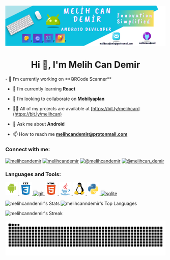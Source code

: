 ![Android](images/developer.png)

<h1 align="center">Hi 👋, I'm Melih Can Demir</h1>
- 🔭 I’m currently working on **QRCode Scanner**

- 🌱 I’m currently learning **React**

- 👯 I’m looking to collaborate on **Mobilyaplan**

- 👨‍💻 All of my projects are available at [https://bit.ly/melihcan](https://bit.ly/melihcan)

- 💬 Ask me about **Android**

- 📫 How to reach me **melihcandemir@protonmail.com**

<h3 align="left">Connect with me:</h3>
<p align="left">
<a href="https://linkedin.com/in/melihcandemir" target="blank"><img align="center" src="https://raw.githubusercontent.com/rahuldkjain/github-profile-readme-generator/master/src/images/icons/Social/linked-in-alt.svg" alt="melihcandemir" height="30" width="40" /></a>
<a href="https://instagram.com/melihcandemir" target="blank"><img align="center" src="https://raw.githubusercontent.com/rahuldkjain/github-profile-readme-generator/master/src/images/icons/Social/instagram.svg" alt="melihcandemir" height="30" width="40" /></a>
<a href="https://medium.com/@melihcandemir" target="blank"><img align="center" src="https://raw.githubusercontent.com/rahuldkjain/github-profile-readme-generator/master/src/images/icons/Social/medium.svg" alt="@melihcandemir" height="30" width="40" /></a>
<a href="https://www.youtube.com/c/@melihcan_demir" target="blank"><img align="center" src="https://raw.githubusercontent.com/rahuldkjain/github-profile-readme-generator/master/src/images/icons/Social/youtube.svg" alt="@melihcan_demir" height="30" width="40" /></a>
</p>

<h3 align="left">Languages and Tools:</h3>
<p align="left"> <a href="https://developer.android.com" target="_blank" rel="noreferrer"> <img src="https://raw.githubusercontent.com/devicons/devicon/master/icons/android/android-original-wordmark.svg" alt="android" width="40" height="40"/> </a> <a href="https://www.w3schools.com/css/" target="_blank" rel="noreferrer"> <img src="https://raw.githubusercontent.com/devicons/devicon/master/icons/css3/css3-original-wordmark.svg" alt="css3" width="40" height="40"/> </a> <a href="https://git-scm.com/" target="_blank" rel="noreferrer"> <img src="https://www.vectorlogo.zone/logos/git-scm/git-scm-icon.svg" alt="git" width="40" height="40"/> </a> <a href="https://www.w3.org/html/" target="_blank" rel="noreferrer"> <img src="https://raw.githubusercontent.com/devicons/devicon/master/icons/html5/html5-original-wordmark.svg" alt="html5" width="40" height="40"/> </a> <a href="https://www.java.com" target="_blank" rel="noreferrer"> <img src="https://raw.githubusercontent.com/devicons/devicon/master/icons/java/java-original.svg" alt="java" width="40" height="40"/> </a> <a href="https://www.linux.org/" target="_blank" rel="noreferrer"> <img src="https://raw.githubusercontent.com/devicons/devicon/master/icons/linux/linux-original.svg" alt="linux" width="40" height="40"/> </a> <a href="https://www.python.org" target="_blank" rel="noreferrer"> <img src="https://raw.githubusercontent.com/devicons/devicon/master/icons/python/python-original.svg" alt="python" width="40" height="40"/> </a> <a href="https://www.sqlite.org/" target="_blank" rel="noreferrer"> <img src="https://www.vectorlogo.zone/logos/sqlite/sqlite-icon.svg" alt="sqlite" width="40" height="40"/> </a> </p>



![melihcanndemir's Stats](https://github-readme-stats.vercel.app/api?username=melihcanndemir&theme=tokyonight&show_icons=true&hide_border=true&count_private=true) ![melihcanndemir's Top Languages](https://github-readme-stats.vercel.app/api/top-langs/?username=melihcanndemir&theme=tokyonight&show_icons=true&hide_border=true&layout=compact)

![melihcanndemir's Streak](https://github-readme-streak-stats.herokuapp.com/?user=melihcanndemir&theme=tokyonight&hide_border=true)

![Snake animation](https://raw.githubusercontent.com/melihcanndemir/melihcanndemir/output/github-contribution-grid-snake-dark.svg)
